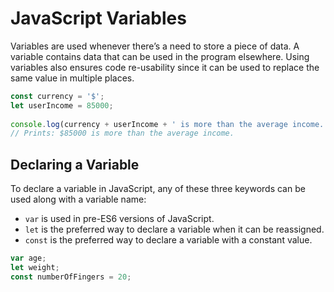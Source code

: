 # JavaScript Variables

Variables are used whenever there’s a need to store a piece of data. A variable contains data that can be used in the program elsewhere. Using variables also ensures code re-usability since it can be used to replace the same value in multiple places.

```js
const currency = '$';
let userIncome = 85000; 
 
console.log(currency + userIncome + ' is more than the average income.');
// Prints: $85000 is more than the average income.
```

## Declaring a Variable

To declare a variable in JavaScript, any of these three keywords can be used along with a variable name:

- `var` is used in pre-ES6 versions of JavaScript.
- `let` is the preferred way to declare a variable when it can be reassigned.
- `const`  is the preferred way to declare a variable with a constant value.

```js
var age;
let weight;
const numberOfFingers = 20;
```

